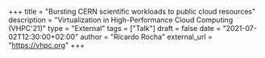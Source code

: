 +++
title = "Bursting CERN scientific workloads to public cloud resources"
description = "Virtualization in High-Performance Cloud Computing (VHPC'21)"
type = "External"
tags = ["Talk"]
draft = false
date = "2021-07-02T12:30:00+02:00"
author = "Ricardo Rocha"
external_url = "https://vhpc.org"
+++
